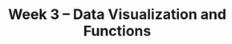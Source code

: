 ---
    title: Week 3 – Data Visualization and Functions
    weekNumber: 3
    days:
      - date: 2024-4-15
        events:
          "**LEC 7**{: .label .label-lecture } Distributions and Histograms":
            "[CIT 7.2-7.3](https://inferentialthinking.com/chapters/07/2/Visualizing_Numerical_Distributions.html)" 
          "<small><i><span style='display: inline-block; padding-left: 80px'><b>Keywords:</b> distributions, density histograms, binning, total area, overlaid plots </span></i></small>":
      - date: 2024-4-16
        events:
          
          "**HW 1**{: .label .label-hw } **[Basic Python, Arrays, and DataFrames](http://datahub.ucsd.edu/user-redirect/git-sync?repo=https://github.com/dsc-courses/dsc10-2024-sp&subPath=homeworks/hw01/hw01.ipynb)**":
      - date: 2024-4-17
        events:
          "**LEC 8**{: .label .label-lecture } Functions and Applying":
            "[BPD 6](https://notes.dsc10.com/01-getting_started/functions-defining.html#example), [12](https://notes.dsc10.com/02-data_sets/apply.html)" 
          "<small><i><span style='display: inline-block; padding-left: 80px'><b>Keywords:</b> functions, arguments, print vs. return, .apply, .reset_index </span></i></small>":
          "**DISC 3**{: .label .label-disc } **Querying, Grouping, and Plotting**":
      - date: 2024-4-18
        events:
          
          "**LAB 2**{: .label .label-lab } **Data Visualizations and Functions**":
      - date: 2024-4-19
        events:
          "**LEC 9**{: .label .label-lecture } Grouping on Multiple Columns, Merging":
            "[BPD 11](https://notes.dsc10.com/02-data_sets/groupby.html), [13](https://notes.dsc10.com/02-data_sets/merging.html)" 
          "<small><i><span style='display: inline-block; padding-left: 80px'><b>Keywords:</b> .groupby([col_1, col_2, …]), subgroups, MultiIndex, .merge, number of rows </span></i></small>":
---